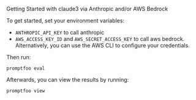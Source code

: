 Getting Started with claude3 via Anthropic and/or AWS Bedrock

To get started, set your environment variables:

- `ANTHROPIC_API_KEY` to call anthropic
- `AWS_ACCESS_KEY_ID` and `AWS_SECRET_ACCESS_KEY` to call aws bedrock. Alternatively, you can use the AWS CLI to configure your credentials.

Then run:

```
promptfoo eval
```

Afterwards, you can view the results by running:

```sh
promptfoo view
```
